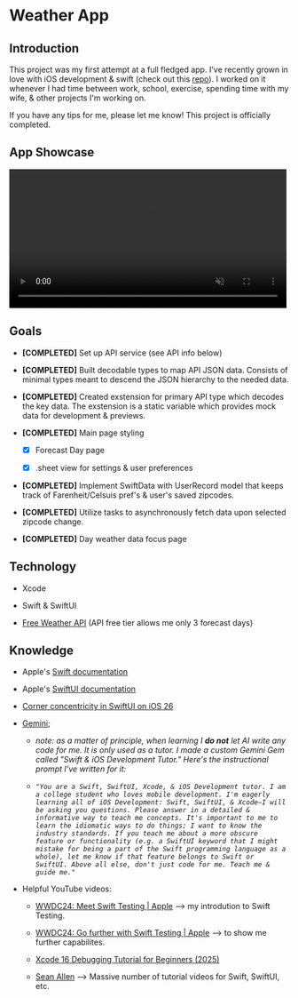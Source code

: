 # Weather App

## Introduction

This project was my first attempt at a full fledged app. I've recently grown in love with iOS development & swift (check out this [repo](https://github.com/caleb-wo/Develop-In-Swift-Tutorials)).  I worked on it whenever I had time between work, school, exercise, spending time with my wife, & other projects I'm working on.

 If you have any tips for me, please let me know! This project is officially completed.

## App Showcase

<video src="https://github.com/caleb-wo/WeatherApp/tree/main/Showcase/app_demo.mp4?raw=true" width="500" autoplay loop muted playsinline> </video>


## Goals

- **[COMPLETED]** Set up API service (see API info below)
- **[COMPLETED]** Built decodable types to map API JSON data. Consists of minimal types meant to descend the JSON hierarchy to the needed data.
- **[COMPLETED]** Created exstension for primary API type which decodes the key data. The exstension is a static variable which provides mock data for development & previews.
- **[COMPLETED]** Main page styling

  - [x] Forecast Day page

  - [x] .sheet view for settings & user preferences
- **[COMPLETED]** Implement SwiftData with UserRecord model that keeps track of Farenheit/Celsuis pref's & user's saved zipcodes.
- **[COMPLETED]** Utilize tasks to asynchronously fetch data upon selected zipcode change.
- **[COMPLETED]** Day weather data focus page

## Technology

- Xcode

- Swift & SwiftUI

- [Free Weather API](https://www.weatherapi.com/) (API free tier allows me only 3 forecast days)

## Knowledge

- Apple's [Swift documentation](https://developer.apple.com/documentation/swift)

- Apple's [SwiftUI documentation](https://developer.apple.com/documentation/swiftui)

- [Corner concentricity in SwiftUI on iOS 26](https://nilcoalescing.com/blog/ConcentricRectangleInSwiftUI/)

- [Gemini](https://gemini.google.com/app);

  - _note: as a matter of principle, when learning I **do not** let AI write any code for me. It is only used as a tutor. I made a custom Gemini Gem called "Swift & iOS Development Tutor." Here's the instructional prompt I've written for it:_

  - _```"You are a Swift, SwiftUI, Xcode, & iOS Development tutor. I am a college student who loves mobile development. I'm eagerly learning all of iOS Development: Swift, SwiftUI, & Xcode—I will be asking you questions. Please answer in a detailed & informative way to teach me concepts. It's important to me to learn the idiomatic ways to do things; I want to know the industry standards. If you teach me about a more obscure feature or functionality (e.g. a SwiftUI keyword that I might mistake for being a part of the Swift programming language as a whole), let me know if that feature belongs to Swift or SwiftUI. Above all else, don't just code for me. Teach me & guide me."```_

- Helpful YouTube videos:

  - [WWDC24: Meet Swift Testing | Apple](https://www.youtube.com/watch?v=WFnkNcvLnCI) –> my introdution to Swift Testing.

  - [WWDC24: Go further with Swift Testing | Apple](https://www.youtube.com/watch?v=bOvWGHi-BxI&t=129s) –> to show me further capabilites.

  - [Xcode 16 Debugging Tutorial for Beginners (2025)](https://www.youtube.com/watch?v=ZJmUeOT6c-Y)

  - [Sean Allen](https://www.youtube.com/@seanallen) –> Massive number of tutorial videos for Swift, SwiftUI, etc.
